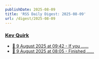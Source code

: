 ```yaml
---
publishDate: 2025-08-09
title: 'RSS Daily Digest: 2025-08-09'
url: /digest/2025-08-09
---
```


### [Kev Quirk](https://kevquirk.com/)

  * [
                  📝 9 August 2025 at 09:42 - If you …...              ](https://kevquirk.com/notes/20250809-0942)
  * [
                  📝 9 August 2025 at 08:05 - Finished …...              ](https://kevquirk.com/notes/20250809-0805)
  
